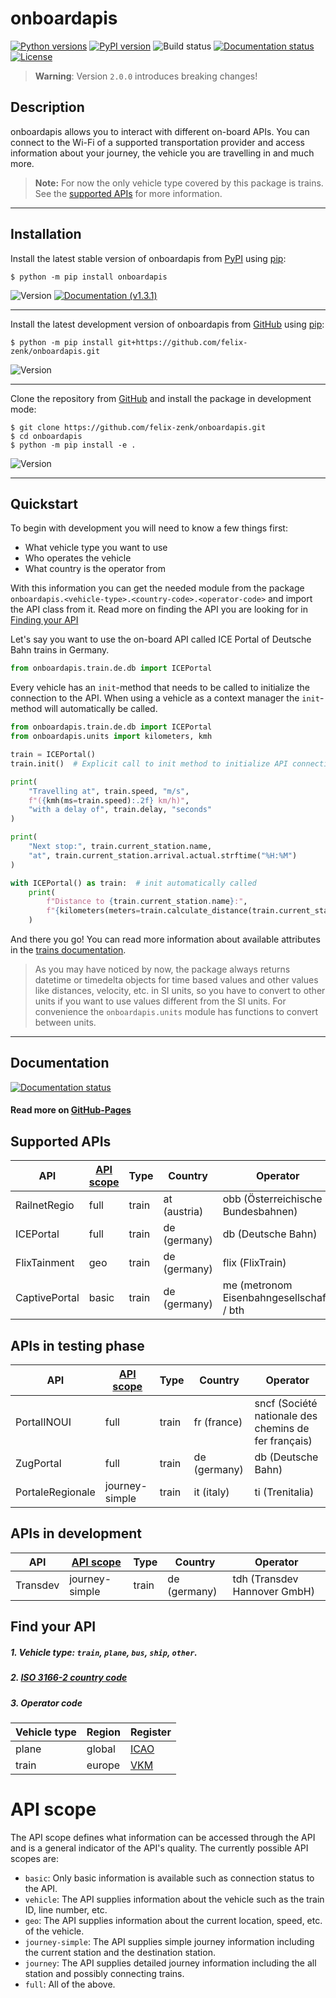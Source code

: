 # onboardapis

[![Python versions](https://img.shields.io/pypi/pyversions/onboardapis)](https://pypi.org/project/onboardapis)
[![PyPI version](https://badge.fury.io/py/onboardapis.svg)](https://pypi.org/project/onboardapis)
![Build status](https://img.shields.io/github/actions/workflow/status/felix-zenk/onboardapis/build.yml?branch=main)
[![Documentation status](https://img.shields.io/github/actions/workflow/status/felix-zenk/onboardapis/docs.yml?label=docs)](https://felix-zenk.github.io/onboardapis/docs/)
[![License](https://img.shields.io/github/license/felix-zenk/onboardapis)](https://github.com/felix-zenk/onboardapis/blob/main/LICENSE)

> **Warning**: Version `2.0.0` introduces breaking changes!

## Description

onboardapis allows you to interact with different on-board APIs.
You can connect to the Wi-Fi of a supported transportation provider
and access information about your journey, the vehicle you are travelling in and much more.

> **Note:** For now the only vehicle type covered by this package is trains.
> See the [supported APIs](#supported-apis) for more information.

---

## Installation

Install the latest stable version of onboardapis
from [PyPI](https://pypi.org/project/onboardapis)
using [pip](https://pip.pypa.io/en/stable/installation/):

```shell
$ python -m pip install onboardapis
```

![Version](https://img.shields.io/pypi/v/onboardapis?label=%20)
[![Documentation (v1.3.1)](https://img.shields.io/badge/Docs_v1.3.1-_?color=3581b6)](https://onboardapis.readthedocs.io/en/stable/)

---

Install the latest development version of onboardapis
from [GitHub](https://github.com/felix-zenk/onboardapis)
using [pip](https://pip.pypa.io/en/stable/installation/):

```shell
$ python -m pip install git+https://github.com/felix-zenk/onboardapis.git
```

![Version](https://img.shields.io/badge/v2.0.0-%20?color=1081c2)

---

Clone the repository
from [GitHub](https://github.com/felix-zenk/onboardapis)
and install the package in development mode:

```shell
$ git clone https://github.com/felix-zenk/onboardapis.git
$ cd onboardapis
$ python -m pip install -e .
```

![Version](https://img.shields.io/badge/v2.0.0-%20?color=1081c2)

---

## Quickstart

To begin with development you will need to know a few things first:

* What vehicle type you want to use
* Who operates the vehicle
* What country is the operator from

With this information you can get the needed module from the package 
``onboardapis.<vehicle-type>.<country-code>.<operator-code>`` 
and import the API class from it.
Read more on finding the API you are looking for in [Finding your API](#find-your-api)

Let's say you want to use the on-board API called ICE Portal of Deutsche Bahn trains in Germany.

```python
from onboardapis.train.de.db import ICEPortal
```

Every vehicle has an ``init``-method that needs to be called to initialize the connection to the API.
When using a vehicle as a context manager the ``init``-method will automatically be called.

```python
from onboardapis.train.de.db import ICEPortal
from onboardapis.units import kilometers, kmh

train = ICEPortal()
train.init()  # Explicit call to init method to initialize API connection

print(
    "Travelling at", train.speed, "m/s",
    f"({kmh(ms=train.speed):.2f} km/h)",
    "with a delay of", train.delay, "seconds"
)

print(
    "Next stop:", train.current_station.name,
    "at", train.current_station.arrival.actual.strftime("%H:%M")
)

with ICEPortal() as train:  # init automatically called
    print(
        f"Distance to {train.current_station.name}:",
        f"{kilometers(meters=train.calculate_distance(train.current_station)):.1f} km"
    )
```

And there you go!
You can read more information about available attributes in the [trains documentation](https://felix-zenk.github.io/onboardapis/docs/train/index.html#onboardapis.train.Train).

> As you may have noticed by now, the package always returns datetime or timedelta objects for time based values
> and other values like distances, velocity, etc. in SI units,
> so you have to convert to other units if you want to use values different from the SI units.
> For convenience the ``onboardapis.units`` module has functions to convert between units.

---

## Documentation
[![Documentation status](https://img.shields.io/github/actions/workflow/status/felix-zenk/onboardapis/docs.yml?label=docs)](https://felix-zenk.github.io/onboardapis/docs/)

#### Read more on [GitHub-Pages](https://felix-zenk.github.io/onboardapis/docs/)


## Supported APIs

| API           | [API scope](#api-scope) | Type  | Country      | Operator                                  |
|---------------|-------------------------|-------|--------------|-------------------------------------------|
| RailnetRegio  | full                    | train | at (austria) | obb (Österreichische Bundesbahnen)        |
| ICEPortal     | full                    | train | de (germany) | db (Deutsche Bahn)                        |
| FlixTainment  | geo                     | train | de (germany) | flix (FlixTrain)                          |
| CaptivePortal | basic                   | train | de (germany) | me (metronom Eisenbahngesellschaft) / bth |

## APIs in testing phase

| API              | [API scope](#api-scope) | Type  | Country      | Operator                                             |
|------------------|-------------------------|-------|--------------|------------------------------------------------------|
| PortalINOUI      | full                    | train | fr (france)  | sncf (Société nationale des chemins de fer français) |
| ZugPortal        | full                    | train | de (germany) | db (Deutsche Bahn)                                   |
| PortaleRegionale | journey-simple          | train | it (italy)   | ti (Trenitalia)                                      |

## APIs in development

| API           | [API scope](#api-scope) | Type  | Country             | Operator                                                                 |
|---------------|-------------------------|-------|---------------------|--------------------------------------------------------------------------|
| Transdev      | journey-simple          | train | de (germany)        | tdh (Transdev Hannover GmbH)                                             |


## Find your API

##### 1. Vehicle type: ``train``, ``plane``, ``bus``, ``ship``, ``other``.
##### 2. [ISO 3166-2 country code](https://en.wikipedia.org/wiki/ISO_3166-2#Current_codes)
##### 3. Operator code

| Vehicle type | Region | Register                                                    |
|--------------|--------|-------------------------------------------------------------|
| plane        | global | [ICAO](https://en.wikipedia.org/wiki/List_of_airline_codes) |
| train        | europe | [VKM](https://www.era.europa.eu/domains/registers/vkm_en)   |


# API scope

The API scope defines what information can be accessed through the API and is a general indicator of the API's quality.
The currently possible API scopes are:
- ``basic``: Only basic information is available such as connection status to the API.
- ``vehicle``: The API supplies information about the vehicle such as the train ID, line number, etc.
- ``geo``: The API supplies information about the current location, speed, etc. of the vehicle.
- ``journey-simple``: The API supplies simple journey information including the current station and the destination station.
- ``journey``: The API supplies detailed journey information including the all station and possibly connecting trains.
- ``full``: All of the above.
